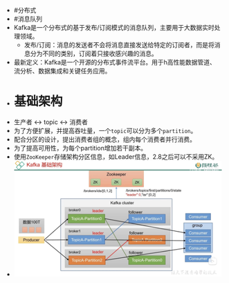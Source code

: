 - #分布式
- #消息队列
- Kafka是一个分布式的基于发布/订阅模式的消息队列，主要用于大数据实时处理领域。
	- 发布/订阅：消息的发送者不会将消息直接发送给特定的订阅者，而是将消息分为不同的类别，订阅着只接收感兴趣的消息。
- 最新定义：Kafka是一个开源的分布式事件流平台。用于h高性能数据管道、流分析、数据集成和关键任务应用。
- # 基础架构
- 生产者 <-> topic <-> 消费者
- 为了方便扩展，并提高吞吐量，一个`topic`可以分为多个`partition`。
- 配合分区的设计，提出消费者组的概念，组内每个消费者并行消费。
- 为了提高可用性，为每个partition增加若干副本。
- 使用`ZooKeeper`存储架构分区信息，如Leader信息，2.8之后可以不采用ZK。
- ![image.png](../assets/image_1690428396078_0.png)